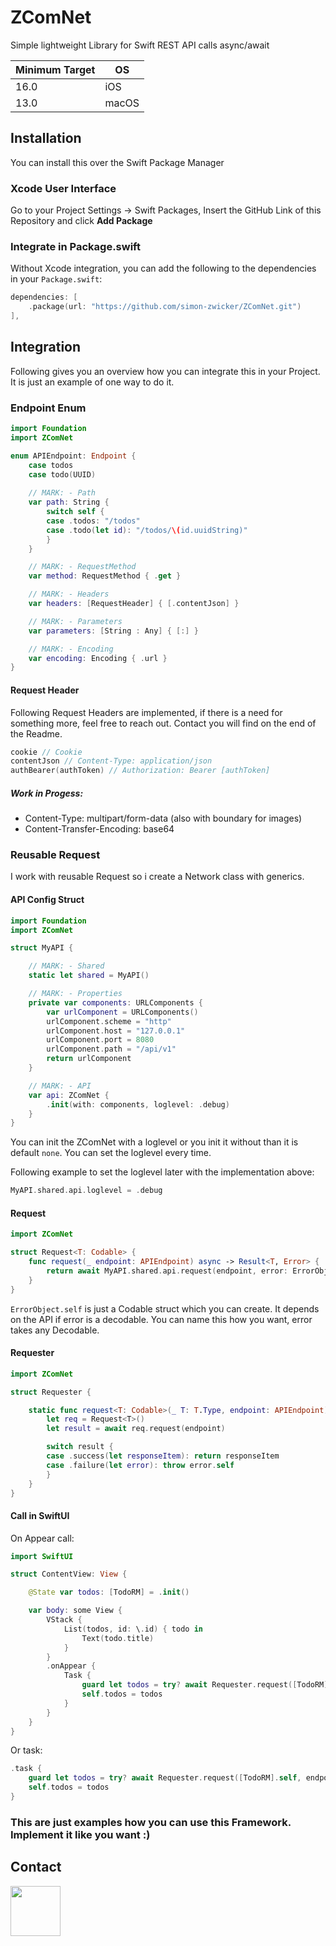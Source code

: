 # ZComNet

Simple lightweight Library for Swift REST API calls async/await

| Minimum Target |    OS      |
| -------------- | --------- |
| 16.0 | iOS |
| 13.0 | macOS |

## Installation

You can install this over the Swift Package Manager

### Xcode User Interface

Go to your Project Settings -> Swift Packages, Insert the GitHub Link of this Repository and click **Add Package**

### Integrate in Package.swift

Without Xcode integration, you can add the following to the dependencies in your `Package.swift`:

```swift
dependencies: [
	.package(url: "https://github.com/simon-zwicker/ZComNet.git")
],

```

## Integration

Following gives you an overview how you can integrate this in your Project. It is just an example of one way to do it.

### Endpoint Enum

```swift
import Foundation
import ZComNet

enum APIEndpoint: Endpoint {
    case todos
    case todo(UUID)
    
    // MARK: - Path
    var path: String {
        switch self {
        case .todos: "/todos"
        case .todo(let id): "/todos/\(id.uuidString)"
        }
    }

    // MARK: - RequestMethod
    var method: RequestMethod { .get }

    // MARK: - Headers
    var headers: [RequestHeader] { [.contentJson] }

    // MARK: - Parameters
    var parameters: [String : Any] { [:] }

    // MARK: - Encoding
    var encoding: Encoding { .url }
}
```

#### Request Header

Following Request Headers are implemented, if there is a need for something more, feel free to reach out. Contact you will find on the end of the Readme.

```swift
cookie // Cookie
contentJson // Content-Type: application/json
authBearer(authToken) // Authorization: Bearer [authToken]
```
##### Work in Progess:

* Content-Type: multipart/form-data (also with boundary for images)
* Content-Transfer-Encoding: base64

### Reusable Request
I work with reusable Request so i create a Network class with generics.

#### API Config Struct

```swift
import Foundation
import ZComNet

struct MyAPI {

    // MARK: - Shared
    static let shared = MyAPI()

	// MARK: - Properties    
    private var components: URLComponents {
        var urlComponent = URLComponents()
        urlComponent.scheme = "http"
        urlComponent.host = "127.0.0.1"
        urlComponent.port = 8080
        urlComponent.path = "/api/v1"
        return urlComponent
    }

    // MARK: - API
    var api: ZComNet {
		.init(with: components, loglevel: .debug)
    }
}
```

You can init the ZComNet with a loglevel or you init it without than it is default `none`. You can set the loglevel every time. 

Following example to set the loglevel later with the implementation above:

```swift
MyAPI.shared.api.loglevel = .debug
``` 
#### Request
```swift
import ZComNet

struct Request<T: Codable> {
    func request(_ endpoint: APIEndpoint) async -> Result<T, Error> {
        return await MyAPI.shared.api.request(endpoint, error: ErrorObject.self)
    }
}
```

`ErrorObject.self` is just a Codable struct which you can create. It depends on the API if error is a decodable. You can name this how you want, error takes any Decodable.

#### Requester
```swift
import ZComNet

struct Requester {

    static func request<T: Codable>(_ T: T.Type, endpoint: APIEndpoint) async throws -> T {
        let req = Request<T>()
        let result = await req.request(endpoint)

        switch result {
        case .success(let responseItem): return responseItem
        case .failure(let error): throw error.self
        }
    }
}
```

#### Call in SwiftUI

On Appear call:

```swift
import SwiftUI

struct ContentView: View {

    @State var todos: [TodoRM] = .init()

    var body: some View {
        VStack {
            List(todos, id: \.id) { todo in
                Text(todo.title)
            }
        }
        .onAppear {
            Task {
                guard let todos = try? await Requester.request([TodoRM].self, endpoint: .todos) else { return }
                self.todos = todos
            }
        }
    }
}
```

Or task:

```swift
.task {
	guard let todos = try? await Requester.request([TodoRM].self, endpoint: .todos) else { return }
	self.todos = todos
}
```

### This are just examples how you can use this Framework. Implement it like you want :)

## Contact

[<img src="https://assets-global.website-files.com/6257adef93867e50d84d30e2/636e0a69f118df70ad7828d4_icon_clyde_blurple_RGB.svg" width="80" height="80">](https://discord.gg/27uGafTpJv)
